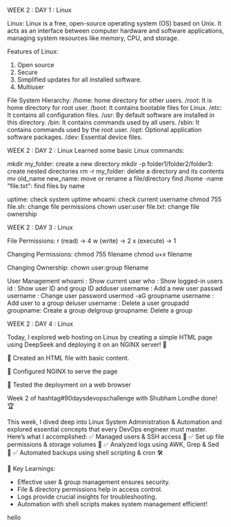   WEEK 2 : DAY 1 : Linux

Linux: Linux is a free, open-source operating system (OS) based on Unix. It acts as an interface between computer hardware and software applications, managing system resources like memory, CPU, and storage.

Features of Linux:
1. Open source
2. Secure
3. Simplified updates for all installed software.
4. Multiuser

File System Hierarchy:
/home: home directory for other users.
/root: It is home directory for root user.
/boot: It contains bootable files for Linux.
/etc: It contains all configuration files.
/usr: By default software are installed in this directory.
/bin: It contains commands used by all users.
/sbin: It contains commands used by the root user.
/opt: Optional application software packages.
/dev: Essential device files.

WEEK 2 : DAY 2 : Linux
Learned some basic Linux commands:

mkdir my_folder: create a new directory
mkdir -p folder1/folder2/folder3: create nested directories
rm -r my_folder: delete a directory and its contents
mv old_name new_name: move or rename a file/directory
find /home -name "file.txt": find files by name

uptime: check system uptime
whoami: check current username
chmod 755 file.sh: change file permissions
chown user:user file.txt: change file ownership


WEEK 2 : DAY 3 : Linux

File Permissions:
r (read) → 4
w (write) → 2
x (execute) → 1

Changing Permissions:
chmod 755 filename 
chmod u+x filename 

Changing Ownership:
chown user:group filename

User Management
whoami : Show current user 
who : Show logged-in users
id : Show user ID and group ID
adduser username : Add a new user
passwd username : Change user password
usermod -aG groupname username : Add user to a group
deluser username : Delete a user
groupadd groupname: Create a group
delgroup groupname: Delete a group

WEEK 2 : DAY 4 : Linux

Today, I explored web hosting on Linux by creating a simple HTML page using DeepSeek and deploying it on an NGINX server! 🚀

🔹 Created an HTML file with basic content.

🔹 Configured NGINX to serve the page

🔹 Tested the deployment on a web browser

Week 2 of hashtag#90daysdevopschallenge with Shubham Londhe done! 🏆

This week, I dived deep into Linux System Administration & Automation and explored essential concepts that every DevOps engineer must master. Here’s what I accomplished:
✅ Managed users & SSH access 🔐
✅ Set up file permissions & storage volumes 📁
✅ Analyzed logs using AWK, Grep & Sed 📜
✅ Automated backups using shell scripting & cron 🛠️

🔹 Key Learnings:
 - Effective user & group management ensures security.
 - File & directory permissions help in access control.
 - Logs provide crucial insights for troubleshooting.
 - Automation with shell scripts makes system management efficient!


hello
